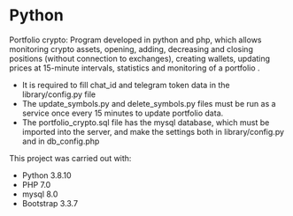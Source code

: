 # Python

Portfolio crypto: Program developed in python and php, which allows monitoring crypto assets, opening, adding, decreasing and closing positions (without connection to exchanges), creating wallets, updating prices at 15-minute intervals, statistics and monitoring of a portfolio .

- It is required to fill chat_id and telegram token data in the library/config.py file
- The update_symbols.py and delete_symbols.py files must be run as a service once every 15 minutes to update portfolio data.
- The portfolio_crypto.sql file has the mysql database, which must be imported into the server, and make the settings both in library/config.py and in db_config.php

This project was carried out with:
- Python 3.8.10
- PHP 7.0
- mysql 8.0
- Bootstrap 3.3.7
